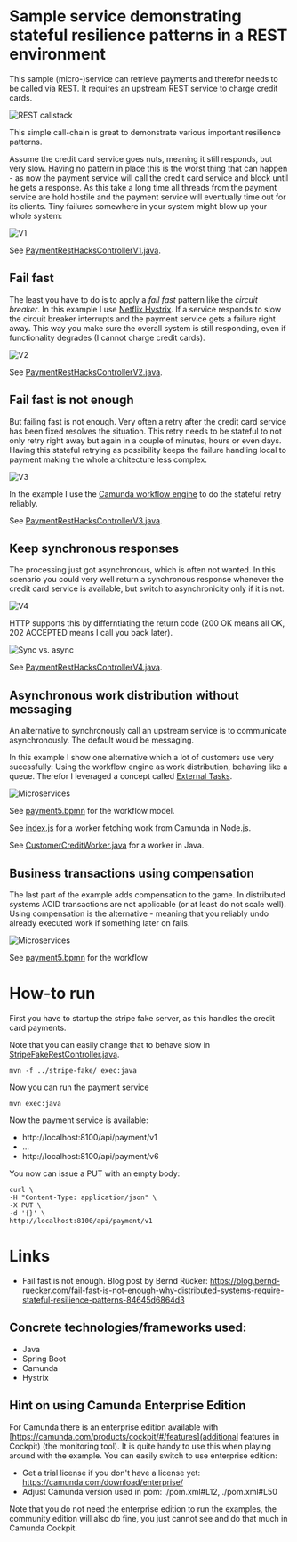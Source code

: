 # Sample service demonstrating stateful resilience patterns in a REST environment

This sample (micro-)service can retrieve payments and therefor needs to be called via REST. It requires an upstream REST service to charge credit cards.

![REST callstack](docs/situation.png)

This simple call-chain is great to demonstrate various important resilience patterns. 

Assume the credit card service goes nuts, meaning it still responds, but very slow. Having no pattern in place this is the worst thing that can happen - as now the payment service will call the credit card service and block until he gets a response. As this take a long time all threads from the payment service are hold hostile and the payment service will eventually time out for its clients. Tiny failures somewhere in your system might blow up your whole system:

![V1](docs/v1.png)

See [PaymentRestHacksControllerV1.java](src/main/java/io/flowing/retail/payment/port/resthacks/PaymentRestHacksControllerV1.java).

## Fail fast

The least you have to do is to apply a *fail fast* pattern like the *circuit breaker*. In this example I use [Netflix Hystrix](https://github.com/Netflix/Hystrix). If a service responds to slow the circuit breaker interrupts and the payment service gets a failure right away. This way you make sure the overall system is still responding, even if functionality degrades (I cannot charge credit cards).

![V2](docs/v2.png)

See [PaymentRestHacksControllerV2.java](src/main/java/io/flowing/retail/payment/port/resthacks/PaymentRestHacksControllerV2.java#L41).

## Fail fast is not enough

But failing fast is not enough. Very often a retry after the credit card service has been fixed resolves the situation. This retry needs to be stateful to not only retry right away but again in a couple of minutes, hours or even days. Having this stateful retrying as possibility keeps the failure handling local to payment making the whole architecture less complex.

![V3](docs/v3.png)

In the example I use the [Camunda workflow engine](http://camunda.com/) to do the stateful retry reliably.

See [PaymentRestHacksControllerV3.java](src/main/java/io/flowing/retail/payment/port/resthacks/PaymentRestHacksControllerV3.java#L45).

## Keep synchronous responses

The processing just got asynchronous, which is often not wanted. In this scenario you could very well return a synchronous response whenever the credit card service is available, but switch to asynchronicity only if it is not.

![V4](docs/v4.png)

HTTP supports this by differntiating the return code (200 OK means all OK, 202 ACCEPTED means I call you back later).

![Sync vs. async](docs/syncAsync.png)

See [PaymentRestHacksControllerV4.java](src/main/java/io/flowing/retail/payment/port/resthacks/PaymentRestHacksControllerV4.java#L83).



## Asynchronous work distribution without messaging

An alternative to synchronously call an upstream service is to communicate asynchronously. The default would be messaging. 

In this example I show one alternative which a lot of customers use very sucessfully: Using the workflow engine as work distribution, behaving like a queue. Therefor I leveraged a concept called [External Tasks](https://docs.camunda.org/manual/latest/user-guide/process-engine/external-tasks/).

![Microservices](docs/v5.png)

See [payment5.bpmn](src/main/resources/payment5.bpmn) for the workflow model.

See [index.js](node-customer-credit-worker/index.js) for a worker fetching work from Camunda in Node.js.

See [CustomerCreditWorker.java](src/main/java/io/flowing/retail/payment/worker/CustomerCreditWorker.java) for a worker in Java.



## Business transactions using compensation

The last part of the example adds compensation to the game. In distributed systems ACID transactions are not applicable (or at least do not scale well). Using compensation is the alternative - meaning that you reliably undo already executed work if something later on fails.

![Microservices](docs/v6.png)

See [payment5.bpmn](src/main/resources/payment5.bpmn) for the workflow

# How-to run

First you have to startup the stripe fake server, as this handles the credit card payments.

Note that you can easily change that to behave slow in [StripeFakeRestController.java](../stripe-fake/src/main/java/io/flowing/retail/stripe/fake/StripeFakeRestController.java#L28).

```
mvn -f ../stripe-fake/ exec:java
```

Now you can run the payment service

```
mvn exec:java
```

Now the payment service is available:

* http://localhost:8100/api/payment/v1
* ...
* http://localhost:8100/api/payment/v6

You now can issue a PUT with an empty body:

```
curl \
-H "Content-Type: application/json" \
-X PUT \
-d '{}' \
http://localhost:8100/api/payment/v1
```


# Links

* Fail fast is not enough. Blog post by Bernd Rücker: https://blog.bernd-ruecker.com/fail-fast-is-not-enough-why-distributed-systems-require-stateful-resilience-patterns-84645d6864d3

## Concrete technologies/frameworks used:

* Java
* Spring Boot
* Camunda
* Hystrix


## Hint on using Camunda Enterprise Edition

For Camunda there is an enterprise edition available with [https://camunda.com/products/cockpit/#/features](additional features in Cockpit) (the monitoring tool). It is quite handy to use this when playing around with the example. You can easily switch to use enterprise edition:

* Get a trial license if you don't have a license yet: https://camunda.com/download/enterprise/
* Adjust Camunda version used in pom: ./pom.xml#L12, ./pom.xml#L50

Note that you do not need the enterprise edition to run the examples, the community edition will also do fine, you just cannot see and do that much in Camunda Cockpit.


